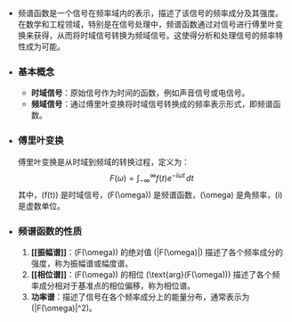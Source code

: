 - 频谱函数是一个信号在频率域内的表示，描述了该信号的频率成分及其强度。在数学和工程领域，特别是在信号处理中，频谱函数通过对信号进行傅里叶变换来获得，从而将时域信号转换为频域信号。这使得分析和处理信号的频率特性成为可能。
- ### 基本概念
	- **时域信号**：原始信号作为时间的函数，例如声音信号或电信号。
	- **频域信号**：通过傅里叶变换将时域信号转换成的频率表示形式，即频谱函数。
- ### 傅里叶变换
  傅里叶变换是从时域到频域的转换过程，定义为：
  $$F(\omega) = \int_{-\infty}^{\infty} f(t) e^{-i\omega t} \, dt$$
  其中，\(f(t)\) 是时域信号，\(F(\omega)\) 是频谱函数，\(\omega\) 是角频率，\(i\) 是虚数单位。
- ### 频谱函数的性质
  
  1. **[[振幅谱]]**：\(F(\omega)\) 的绝对值 \(|F(\omega)|\) 描述了各个频率成分的强度，称为振幅谱或幅度谱。
  2. **[[相位谱]]**：\(F(\omega)\) 的相位 \(\text{arg}(F(\omega))\) 描述了各个频率成分相对于基准点的相位偏移，称为相位谱。
  3. **功率谱**：描述了信号在各个频率成分上的能量分布，通常表示为 \(|F(\omega)|^2\)。